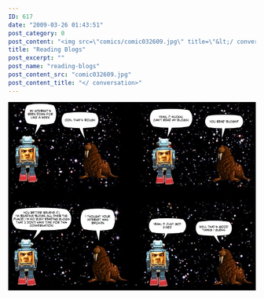 ```yaml
---
ID: 617
date: "2009-03-26 01:43:51"
post_category: 0
post_content: "<img src=\"comics/comic032609.jpg\" title=\"&lt;/ conversation&gt;\" />"
title: "Reading Blogs"
post_excerpt: ""
post_name: "reading-blogs"
post_content_src: "comic032609.jpg"
post_content_title: "</ conversation>"
---
```



[![</ conversation>](/comics-hi-res/comic032609.jpg)](/comics-hi-res/comic032609.jpg "</ conversation>")
